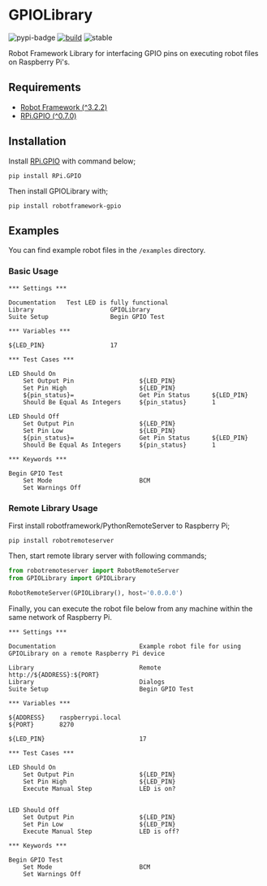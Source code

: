 # GPIOLibrary

![pypi-badge](https://img.shields.io/pypi/v/robotframework-gpio)
[![build](https://github.com/yusufcanb/robotframework-gpio/actions/workflows/python-build.yml/badge.svg?branch=master)](https://github.com/yusufcanb/robotframework-gpio/actions/workflows/python-build.yml)
![stable](https://img.shields.io/static/v1?label=status&message=stable&color=green)


Robot Framework Library for interfacing GPIO pins on executing robot files on Raspberry Pi's.

## Requirements

- [Robot Framework (^3.2.2) ](https://pypi.org/project/robotframework/)
- [RPi.GPIO (^0.7.0)](https://pypi.org/project/RPi.GPIO/)

## Installation

Install [RPi.GPIO](https://pypi.org/project/RPi.GPIO/) with command below;

```
pip install RPi.GPIO
```

Then install GPIOLibrary with;

```shell
pip install robotframework-gpio
```


## Examples

You can find example robot files in the `/examples` directory.

### Basic Usage

```robot
*** Settings ***

Documentation   Test LED is fully functional
Library                     GPIOLibrary
Suite Setup                 Begin GPIO Test

*** Variables ***

${LED_PIN}                  17

*** Test Cases ***

LED Should On
    Set Output Pin                  ${LED_PIN}
    Set Pin High                    ${LED_PIN}
    ${pin_status}=                  Get Pin Status      ${LED_PIN}
    Should Be Equal As Integers     ${pin_status}       1

LED Should Off
    Set Output Pin                  ${LED_PIN}
    Set Pin Low                     ${LED_PIN}
    ${pin_status}=                  Get Pin Status      ${LED_PIN}
    Should Be Equal As Integers     ${pin_status}       1
 
*** Keywords ***

Begin GPIO Test
    Set Mode                        BCM
    Set Warnings Off
```


### Remote Library Usage

First install robotframework/PythonRemoteServer to Raspberry Pi;

```
pip install robotremoteserver
```


Then, start remote library server with following commands;

```python
from robotremoteserver import RobotRemoteServer
from GPIOLibrary import GPIOLibrary

RobotRemoteServer(GPIOLibrary(), host='0.0.0.0')
```

Finally, you can execute the robot file below from any machine within the same network of Raspberry Pi.


``` robot
*** Settings ***

Documentation                       Example robot file for using GPIOLibrary on a remote Raspberry Pi device

Library                             Remote      http://${ADDRESS}:${PORT}
Library                             Dialogs
Suite Setup                         Begin GPIO Test

*** Variables ***

${ADDRESS}    raspberrypi.local
${PORT}       8270

${LED_PIN}                          17

*** Test Cases ***

LED Should On
    Set Output Pin                  ${LED_PIN}
    Set Pin High                    ${LED_PIN}
    Execute Manual Step             LED is on?
    

LED Should Off
    Set Output Pin                  ${LED_PIN}
    Set Pin Low                     ${LED_PIN}
    Execute Manual Step             LED is off?
 
*** Keywords ***

Begin GPIO Test
    Set Mode                        BCM
    Set Warnings Off

```